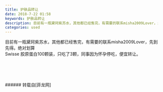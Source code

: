 ```yaml
---
title: 护肤品转让
date: 2018-7-22 01:58
keywords: 护肤品转让
description: 目前有一瓶黛珂紫苏水，其他都已经售完，有需要的联系misha2009Lover，先到先得。绝对划算Swisse 胶原蛋白100颗装，只吃了3颗，同事因为怀孕停吃，便宜转让。
categories: used
---
```

<td class="t_f" id="postmessage_1537035">

目前有一瓶黛珂紫苏水，其他都已经售完，有需要的联系misha2009Lover，先到先得。绝对划算<br/>
Swisse 胶原蛋白100颗装，只吃了3颗，同事因为怀孕停吃，便宜转让。<br/>
<br/>
<img alt="" border="0" class="zoom" data-cf-modified-124fe7e6876b1d096928070d-="" file="http://www.flw.ph/data/appbyme/upload/image/201807/22/MPyTMus8ZJ3i.jpg" id="aimg_J1d1R" lazyloadthumb="1" onclick="" onmouseover="" src="http://www.flw.ph/data/appbyme/upload/image/201807/22/MPyTMus8ZJ3i.jpg"/><br/>
<br/>
<img alt="" border="0" class="zoom" data-cf-modified-124fe7e6876b1d096928070d-="" file="http://www.flw.ph/data/appbyme/upload/image/201807/22/Q1OUwaR4OG3R.jpg" id="aimg_o8IL2" lazyloadthumb="1" onclick="" onmouseover="" src="http://www.flw.ph/data/appbyme/upload/image/201807/22/Q1OUwaR4OG3R.jpg"/><br/>
<br/>
<img alt="" border="0" class="zoom" data-cf-modified-124fe7e6876b1d096928070d-="" file="http://www.flw.ph/data/appbyme/upload/image/201807/22/RAxCergMbcML.jpg" id="aimg_T0u3Q" lazyloadthumb="1" onclick="" onmouseover="" src="http://www.flw.ph/data/appbyme/upload/image/201807/22/RAxCergMbcML.jpg"/><br/>
<br/>
</td>
###### 转载自[菲龙网]